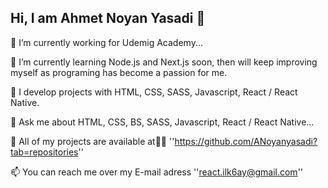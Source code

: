 ## Hi, I am Ahmet Noyan Yasadi 👋

🔭 I’m currently working for Udemig Academy...

🌱 I’m currently learning Node.js and Next.js soon, then will keep improving myself as programing has become a passion for me.

🔮 I develop projects with HTML, CSS, SASS, Javascript, React / React Native.

💬 Ask me about HTML, CSS, BS, SASS, Javascript, React / React Native...

👀 All of my projects are available at👨‍💻 ''https://github.com/ANoyanyasadi?tab=repositories''

📫 You can reach me over my E-mail adress ''react.ilk6ay@gmail.com''

